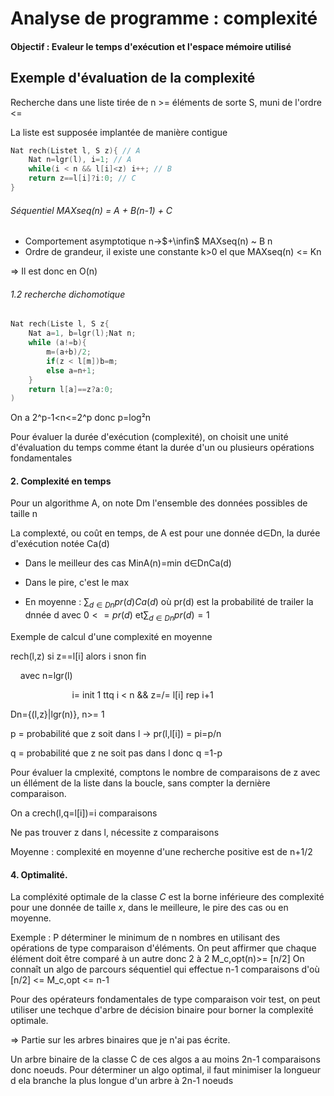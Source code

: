 # Analyse de programme : complexité

#### Objectif : Evaleur le temps d'exécution et l'espace mémoire utilisé

## Exemple d'évaluation de la complexité

Recherche dans une liste tirée de n >= éléments de sorte S, muni de l'ordre <=

La liste est supposée implantée de manière contigue

```c
Nat rech(Listet l, S z){ // A
    Nat n=lgr(l), i=1; // A
    while(i < n && l[i]<z) i++; // B
    return z==l[i]?i:0; // C
}
```

###### Séquentiel  MAXseq(n) = A + B(n-1) + C

* Comportement asymptotique n->$+\infin$ MAXseq(n) ~ B n
* Ordre de grandeur, il existe une constante k>0 el que MAXseq(n) <= Kn

=> Il est donc en O(n)

###### 1.2 recherche dichomotique

```c
Nat rech(Liste l, S z{
    Nat a=1, b=lgr(l);Nat n;
    while (a!=b){
        m=(a+b)/2;
        if(z < l[m])b=m;
        else a=n+1;
    }
    return l[a]==z?a:0;
)
```

On a 2^p-1<n<=2^p donc p=log²n

Pour évaluer la durée d'exécution (complexité), on choisit une unité d'évaluation du temps comme étant la durée d'un ou plusieurs opérations fondamentales

#### 2. Complexité en temps

Pour un algorithme A, on note Dm l'ensemble des données possibles de taille n

La complexté, ou coût en temps, de A est pour une donnée d$\in$Dn, la durée d'exécution  notée Ca(d)

- Dans le meilleur des cas MinA(n)=min d$\in$DnCa(d)

- Dans le pire, c'est le max

- En moyenne : $\sum_{d\in Dn}{pr(d) Ca(d)}$ où pr(d) est la probabilité de trailer la dnnée d avec $0 <= pr(d)$ et$\sum_{d\in Dn}{pr(d)}=1$

Exemple de calcul d'une complexité en moyenne

rech(l,z) si z==l[i] alors i snon fin

                avec n=lgr(l)

                          i= init 1 ttq i < n && z=/= l[i] rep i+1

Dn={(l,z}|lgr(n)}, n>= 1

p = probabilité que z soit dans l -> pr(l,l[i]) = pi=p/n

q = probabilité que z ne soit pas dans l donc q =1-p

Pour évaluer la cmplexité, comptons le nombre de comparaisons de z avec un éllément de la liste dans la boucle, sans compter la dernière comparaison.

On a crech(l,q=l[i])=i comparaisons

Ne pas trouver z dans l, nécessite z comparaisons

Moyenne : complexité en moyenne d'une recherche positive est de n+1/2

#### 4. Optimalité.

La compléxité optimale de la classe $C$ est la borne inférieure des complexité pour une donnée de taille $x$, dans le meilleure, le pire des cas ou en moyenne.

Exemple : P déterminer le minimum de n nombres en utilisant des opérations de type comparaison d'éléments.
On peut affirmer que chaque élément doit être comparé à un autre donc 2 à 2
M_c,opt(n)>= [n/2]
On connaît un algo de parcours séquentiel qui effectue n-1 comparaisons d'où [n/2] <= M_c,opt <= n-1

Pour des opérateurs fondamentales de type comparaison voir test, on peut utiliser une techque d'arbre de décision binaire pour borner la complexité optimale.

=> Partie sur les arbres binaires que je n'ai pas écrite.

Un arbre binaire de la classe C de ces algos a au moins 2n-1 comparaisons donc noeuds. Pour déterminer un algo optimal, il faut minimiser la longueur d ela branche la plus longue d'un arbre à 2n-1 noeuds


